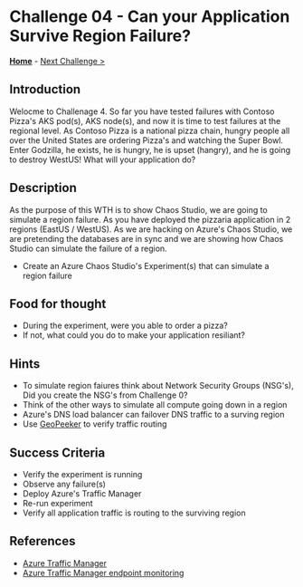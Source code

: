 # Challenge 04 - Can your Application Survive Region Failure?

**[Home](../README.md)** - [Next Challenge >](./Challenge-02.md)

## Introduction

Welocme to Challenage 4. 
So far you have tested failures with Contoso Pizza's AKS pod(s), AKS node(s), and now it is time to test failures at the regional
level. 
As Contoso Pizza is a national pizza chain, hungry people all over the United States are ordering Pizza's and watching the Super
Bowl. Enter Godzilla, he exists, he is hungry, he is upset (hangry), and he is going to destroy WestUS! What will your application
do? 
 

## Description

As the purpose of this WTH is to show Chaos Studio, we are going to simulate a region failure. As you have deployed the pizzaria application in 2 regions (EastUS / WestUS). As we are hacking on Azure's Chaos Studio, we are pretending the databases are in sync and we are showing how Chaos Studio can simulate the failure of a region.   

- Create an Azure Chaos Studio's Experiment(s) that can simulate a region failure

## Food for thought

- During the experiment, were you able to order a pizza? 
- If not, what could you do to make your application resiliant?

## Hints

-  To simulate region faiures think about Network Security Groups (NSG's), Did you create the NSG's from Challenge 0? 
-  Think of the other ways to simulate all compute going down in a region
-  Azure's DNS load balancer can failover DNS traffic to a surving region
-  Use [GeoPeeker](https://geopeeker.com/home/default) to verify traffic routing


## Success Criteria

- Verify the experiment is running
- Observe any failure(s)
- Deploy Azure's Traffic Manager 
- Re-run experiment
- Verify all application traffic is routing to the surviving region


## References 
- [Azure Traffic Manager](https://docs.microsoft.com/en-us/azure/traffic-manager/traffic-manager-configure-priority-routing-method)
- [Azure Traffic Manager endpoint monitoring](https://docs.microsoft.com/en-us/azure/traffic-manager/traffic-manager-monitoring)

